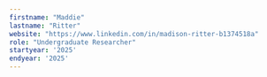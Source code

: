 ```yaml
---
firstname: "Maddie"
lastname: "Ritter"
website: "https://www.linkedin.com/in/madison-ritter-b1374518a"
role: "Undergraduate Researcher"
startyear: '2025'
endyear: '2025'
---
```


